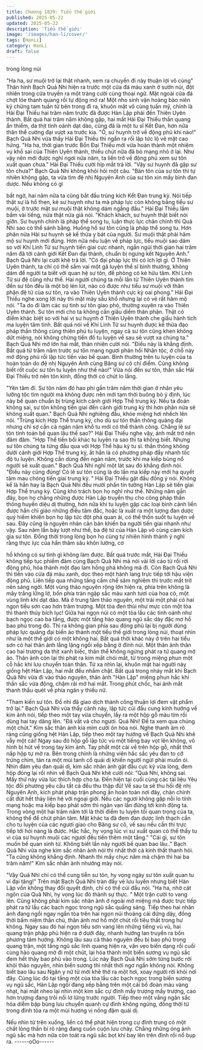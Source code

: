 ```yaml
---
title: Chương 1839: Tiểu thế giới
published: 2025-05-22
updated: 2025-05-22
description: 'Tiểu thế giới'
image: '/images/han-li/cover/'
tags: [HanLi]
category: HanLi
draft: false
---
```


trong lòng núi

"Ha ha, sư muội trở lại thật nhanh, xem ra chuyến đi này thuận lợi
vô cùng"
Thân hình Bạch Quả Nhi hiện ra trước một cửa đá màu xanh ở
sườn núi, đột nhiên trong cửa truyền ra một tràng cười cùng thoại
ngữ.
Mặt ngoài cửa đá chợt lóe thanh quang rồi tự động mở ra!
Một nho sinh vận hoàng bào niên kỷ chừng tam tuần từ bên trong
đi ra, khuôn mặt vô cùng tuấn mỹ, chính là Hải Đại Thiếu hai trăm
năm trước đã được Hàn Lập phái đến Thiên Uyên thành.
Bất quá hai trăm năm không gặp, hai mắt Hải Đại Thiếu thần
quang ẩn thiểm, da thịt tinh oánh dạt dào, cũng đã là một tu sĩ Kết
Đan, hơn nữa thân thể cường đại vượt xa trước kia.
"Ồ, sư huynh trở về động phủ khi nào!" Bạch Quả Nhi vừa thấy
Hải Đại Thiếu thì ngẩn ra rồi lập tức lộ vẻ mặt cao hứng.
"Ha ha, thời gian trước Bổn Đại Thiếu mới vừa hoàn thành một
nhiệm vụ khổ sai của Thiên Uyên thành, thiếu chút nữa đã bỏ
mạng nhỏ ở lại. Như vậy nên mới được nghỉ ngơi nửa năm, ta liền
trở về động phủ xem sư tôn xuất quan chưa." Hải Đại Thiếu cười
híp mắt trả lời.
"Vậy sư huynh đã gặp sư tôn chưa?" Bạch Quả Nhi không khỏi
hỏi một câu.
"Bản tôn của sư tôn thì tự nhiên không gặp, ta vừa tìm đệ nhị
Nguyên Anh của sư tôn xin mấy bình đan dược. Nếu không có gì

bất ngờ, hai năm nữa ta cũng bắt đầu trùng kích Kết Đan trung kỳ.
Nói tiếp thật sự là hổ thẹn, kẻ sư huynh như ta mà pháp lực còn
không bằng tiểu sư muội, ở trước mặt sư muội thật không dám
ngẩng đầu." Hải Đại Thiếu lầm bầm vài tiếng, nửa thật nửa giả
nói.
"Khách khách, sư huynh thật biết nói giỡn. Sư huynh chính là
pháp thể song tu, luận thực lực chân chính thì Quả Nhi sao có thể
sánh bằng. Huống hồ sư tôn cũng là pháp thể song tu. Hơn phân
nửa Hải sư huynh sẽ kế thừa y bát của người. Sư muội thật phải
hâm mộ sư huynh mới đúng. Hơn nữa nếu luận về pháp lực, tiểu
muội sao dám so với Khí Linh Tử sư huynh tiến giai cực nhanh,
ngắn ngủi thời gian hai trăm năm đã tới cảnh giới Kết Đan đại
thành, chuẩn bị ngưng kết Nguyên Anh." Bạch Quả Nhi lại cười
khẽ trả lời.
"Có đại pháp lực thì có ích lợi gì. Ở Thiên Uyên thành, ta chỉ có
thể sắm vai một gã luyện thể sĩ bình thường, không dám để người
ta biết với quan hệ sư tôn, đề phòng có kẻ hữu tâm. Khí Linh Tử
sư đệ cũng như thế. Hai người chúng ta mỗi lần từ Thiên Uyên
thành tìm đến sư tôn đều là một bộ lén lút, nào có được như tiểu
sư muội với thân phận đệ tử của sư tôn, ra vào Thiên Uyên thành
cực kỳ oai phong." Hải Đại Thiếu nghe xong lời này thì mặt mày
sầu khổ nhưng lại có vẻ rất hâm mộ nói.
"Ta do đi làm các sự tình sư tôn giao phó, thường xuyên ra vào
Thiên Uyên thành. Sư tôn mới cho ta không cần giấu diếm thân
phận. Thật có điểm khác biệt so với hai vị sư huynh ở Thiên Uyên
thành che giấu hành tích ma luyện tâm tính. Bất quá nói về Khí
Linh Tử sư huynh được kế thừa đạo pháp thần thông cùng thiên
phú tu luyện, ngay cả sư tôn cũng khen không dứt miệng, nói
không chừng tiền đồ tu luyện về sau sẽ vượt xa chúng ta." Bạch
Quả Nhi mở lớn hai mắt, thản nhiên cười nói.
"Điều này là khẳng định. Bất quá từ trăm năm trước sư tôn mang
ngươi phản hồi Nhân tộc, ở chỗ này mở động phủ rồi lập tức tiến
vào bế quan. Bình thường trên tu luyện của ta hoàn toàn do đệ
nhị Nguyên Anh cùng Băng sư cô chỉ điểm. Cũng không biết rốt
cuộc sư tôn tu luyện như thế nào!" Vừa nói đến sư tôn, thần sắc
Hải Đại Thiếu trở nên tôn kính, đồng thời có chút lo lắng.

"Yên tâm đi. Sư tôn năm đó hao phí gần trăm năm thời gian ở
nhân yêu lưỡng tộc tìm người mà không được nên mới tạm thời
buông bỏ ý định, lúc này bế quan chuẩn bị trùng kích cảnh giới
Hợp Thể trung kỳ. Nếu ta đoán không sai, sư tôn không tiến giai
đến cảnh giới trung kỳ thì hơn phân nửa sẽ không xuất quan."
Bạch Quả Nhi nghiêng đầu, khóe miệng hơi nhếch lên nói.
"Trùng kích Hợp Thể trung kỳ, cho dù sư tôn thần thông quảng đại
nhưng chỉ sợ cần cả ngàn năm khổ tu mới có thể thành công.
Chẳng lẽ sư tôn tính toán bế quan lâu thế sao?" Hải Đại Thiếu
nghe vậy, ánh mắt trở nên đăm đăm.
"Hợp Thể tiền bối khác tu luyện ra sao thì ta không biết. Nhưng sư
tôn chúng ta từng đấu qua với Hợp Thể hậu kỳ tu sĩ. thần thông
không dưới cảnh giới Hợp Thể trung kỳ, ắt hẳn là có phương pháp
đẩy nhanh tốc độ tu luyện. Không cần dùng đến ngàn năm, trước
khi ma kiếp bùng nổ người sẽ xuất quan." Bạch Quả Nhi nghĩ một
lát sau đó khẳng định nói.
"Điều này cũng đúng! Có lẽ sư tôn cũng là do lần ma kiếp này mới
hạ quyết tâm mau chóng tiến giai trung kỳ. " Hải Đại Thiếu gật
đầu đồng ý nói.
Không kể là hắn hay là Bạch Quả Nhi đều mười phần tin tưởng
Hàn Lập sẽ tiến giai Hợp Thể trung kỳ.
Cũng khó trách bọn họ nghĩ như thế.
Những năm gần đây, bọn họ chẳng những được Hàn Lập truyền
thụ cho công pháp thần thông huyền diệu dị thường, hơn nữa khi
tu luyện gặp các loại bình cảnh liền được hắn chỉ giáo những điều
tâm đắc, hoặc là xuất ra một lượng đan dược quý hiếm khiến bọn
họ lập tức đột phá quan ải, có thể thồn suốt tu luyện về sau. Đây
cũng là nguyên nhân căn bản khiến ba người tiến giai nhanh như
vậy.
Sau năm lần bảy lượt như thế, ba đệ tử của Hàn Lập vô cùng
cảm kích gia sư tôn. Đồng thời trong lòng bọn họ cũng tự nhiên
hình thành ý nghĩ rằng thực lực của hắn thâm sâu khôn lường, cơ

hồ không có sự tình gì không làm được.
Bất quá trước mắt, Hải Đại Thiếu không tiếp tục phiếm đàm cùng
Bạch Quả Nhi mà nói vài lời cáo từ rồi rời động phủ, hóa thành
một đạo lam hồng phá không mà đi.
Còn Bạch Quả Nhi thì tiến vào cửa đá màu xanh, dọc theo một
hành lang trực tiếp tới hậu viện động phủ.
Liên tiếp qua những tầng cấm chế sâm nghiêm thì trước mắt trở
nên sáng ngời. Một vùng thảo nguyên rộng lớn hiện ra, phía trên
không là mây trắng lững lờ, bốn phía tràn ngập sắc màu xanh
tươi của hoa cỏ, một vùng linh khí dạt dào.
Mà ở trung tâm thảo nguyên, một trái một phải có hai ngọn tiểu
sơn cao hơn trăm trượng.
Một tòa đen thùi như mực còn một tòa thì thanh thúy bích lục!
Giữa hai ngọn núi có một tòa lầu các tinh oánh như bạch ngọc
cao ba tầng, được một tầng hào quang ngũ sắc dày đặc mơ hồ
bao phủ trong đó.
Thì ra không gian phía sau động phủ lại bị người dùng pháp lực
quảng đại biến ảo thành một tiểu thế giới trong lòng núi, thoạt
nhìn như là một thế giới có một không hai. Bất quá thời khác này
ở trên hai tiểu sơn có hai thân ảnh lẳng lặng ngồi xếp bằng ở đỉnh
núi.
Một thân ảnh thân cao hai trượng da thịt xanh biếc, thân thể
không ngừng phát ra tử quang mở ảo. Thân ảnh còn lại thì phát
ra kim mắt chói mắt, từ trong miệng phun một cỗ hắc khí lưu
chuyển toàn thân.
Từ xa nhìn lại, khuôn mặt hai người này giống hệt Hàn Lập, hai
mắt đều nhắm chặt. Bất quá trong nháy mắt khi Bạch Quả Nhi
vừa đi vào thảo nguyên, thân ảnh "Hàn Lập" miệng phun hắc khí
thần sắc vừa động, chậm rãi mở hai mắt. Trong phút chốc, hai
ánh mắt thanh thấu quét về phía ngân y thiếu nữ.

"Tham kiến sư tôn. Đồ nhi đã giao dịch thành công thuận lợi đem
vật phẩm trở lại." Bạch Quả Nhi vừa thấy cảnh này, lập tức cúi
đầu cung kính hướng về kim ảnh nói, tiếp theo một tay vừa
chuyển, lấy ra một hộp gỗ màu tím rồi dùng hai tay dâng lên.
"Đã vất vả cho ngươi. Quả Nhi! Để ta xem qua chúng một chút."
Kim sắc thân ảnh kia mỉm cười ôn hòa nói. Nghe thanh âm rõ
ràng cũng giống hệt Hàn Lập, tiếp theo một tay hướng về Bạch
Quả Nhi khẽ vẫy một cái!
Ngay sau đó hộp gỗ lập tức vù một tiếng bay vọt lên không, vô
hình bị hút về trong tay kim ảnh.
Tay phất một cái về trên hộp gỗ, nhất thời nắp hộp tự mở ra.
Bên trong chính là những viên hắc sắc yêu đan to cỡ trứng chim,
tản ra một mùi tanh cổ quái dị khiến người ngửi phải muốn ói.
Nhìn đám yêu đan quái dị, kim sắc nhân ảnh gật đầu cực kỳ vừa
lòng, đem hộp đóng lại rồi nhìn về Bạch Quả Nhi khẽ cười nói:
"Quả Nhi, không sai. Mấy thứ này vừa lúc thích hợp cho ta. Đến
hiện tại cuối cùng các tài liệu Yêu tộc đối phương yêu cầu tất cả
đều thu thập đủ! Về sau ta sẽ thu hồi đệ nhị Nguyên Anh, kích
phát pháp trận phong ấn hoàn toàn nơi đây, chân chính cắt đứt
hết thảy liên hệ với ngoại giới. Nếu các ngươi không gặp nỗi lo
tính mạng hoặc ma kiếp bạo phát sớm thì ngàn vạn lần đừng tới
kinh động ta. Trong vòng một hai trăm năm tới là thời điểm tu
luyện tối quan trọng của ta, không thể để chút phân tâm. Mặt khác
ta đã đem đan dược linh thạch cần cho tu luyện của các ngươi
giao cho Băng sư cô, về sau nếu cần thì trực tiếp tới hỏi nàng là
được. Hắc hắc, hy vọng lúc vi sư xuất quan có thể thấy tu vi của
sư huynh muội các ngươi đều tiến thêm một tầng."
"Cái gì, sư tôn muốn bế quan sinh tử. Không biết lần này người bế
quan bao lâu.." Bạch Quả Nhi vừa nghe kim sắc nhân ảnh nói thì
nhất thời cả kinh thất thanh hỏi.
"Ta cũng không khẳng định. Nhanh thì mấy chục năm mà chậm
thì hai ba trăm năm!" Kim sắc nhân ảnh nhướng mày nói.

"Vậy Quả Nhi chỉ có thể cung tiễn sư tôn, hy vọng ngày sư tôn
xuất quan tu vi đại tăng!" Trên mặt Bạch Quả Nhi tràn đầy vẻ lưu
luyến nhưng biết Hàn Lập vốn không thay đổi quyết định, chỉ có
thể cúi đầu nói.
"Ha ha, nhờ cát ngôn của Quả Nhi, hy vọng lúc đó thành sự thực.
"
Một trận cười to vang lên. Cũng không phải kim sắc nhân ảnh ở
ngoài mở miệng mà được trực tiếp phát ra từ lầu các bạch ngọc
trong ngũ sắc quầng sáng. Tiếp theo hai nhân ảnh đang ngồi
ngay ngắn tòa trên hai ngọn núi thoáng cái đứng dậy, đồng thời
bấm niệm thần chú, thân ảnh mơ hồ một chút rồi tiêu thất trong
hư không.
Ngay sau đó hai ngọn tiểu sơn vang lên những tiếng vù vù, hai
quang trận phập phù hiện ra ở dưới đáy, nhanh hướng lan truyền
ra bốn phương tám hướng.
Không lâu sau cả thảo nguyên đều bị bao phủ trong quang trận,
một tầng ngũ sắc linh quang hiện ra, vặn vẹo biến dạng rồi cuối
cùng hào quang mờ đi một chút, lại hóa thành một biển sương vụ
ngũ sắc đem hết thảy bao phủ vào trong.
Lúc này Bạch Quả Nhi sớm từng bước rời khỏi thảo nguyên, nhìn
biển sương thì nhất thời ngơ ngẩn không nói.
Không biết bao lâu sau Ngân y nữ tử mới khẽ thở ra một hơi,
xoay người rời khỏi nơi đây.
Cùng lúc đó tại tầng một của tòa lầu các bạch ngọc trong biển
sương vụ ngũ sắc, Hàn Lập ngồi đang xếp bằng trên một cái bồ
đoàn màu vàng nhạt, hai mắt nheo lại nhìn một kim sắc cự đỉnh
mấy trượng mấy trượng, cao hơn trượng đang trôi nổi lơ lửng
trước người.
Tiếp theo một vầng ngân sắc hỏa diễm bập bùng lưu chuyển
quanh cự đỉnh không ngừng, đồng thời từ trong đỉnh tỏa ra một
mùi hương vị nồng đậm quái dị.

Nếu nhìn từ trên xuống, liền có thể phát hiện trong cự đỉnh trung
có một chất lỏng thần bí rõ ràng đang cuồn cuộn lưu chảy. Chẳng
những óng ánh ngũ sắc mà hơn nữa còn toát ra ngũ sắc bọt khí
bay lên trên đỉnh rồi nổ bụp ra.
------oOo------
